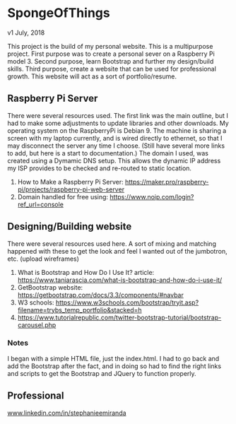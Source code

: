 # SpongeOfThings

v1 July, 2018

This project is the build of my personal website. This is a multipurpose project. First purpose was to create a personal sever on a Raspberry Pi model 3. Second purpose, learn Bootstrap and further my design/build skills. Third purpose, create a website that can be used for professional growth. This website will act as a sort of portfolio/resume. 

## Raspberry Pi Server

There were several resources used. The first link was the main outline, but I had to make some adjustments to update libraries and other downloads. My operating system on the RaspberryPi is Debian 9. The machine is sharing a screen with my laptop currently, and is wired directly to ethernet, so that I may disconnect the server any time I choose. (Still have several more links to add, but here is a start to documentation.) The domain I used, was created using a Dymamic DNS setup. This allows the dynamic IP address my ISP provides to be checked and re-routed to static location.

1) How to Make a Raspberry Pi Server: https://maker.pro/raspberry-pi/projects/raspberry-pi-web-server
2) Domain handled for free using: https://www.noip.com/login?ref_url=console

## Designing/Building website

There were several resources used here. A sort of mixing and matching happened with these to get the look and feel I wanted out of the jumbotron, etc. (upload wireframes)

1) What is Bootstrap and How Do I Use It? article: https://www.taniarascia.com/what-is-bootstrap-and-how-do-i-use-it/
2) GetBootstrap website: https://getbootstrap.com/docs/3.3/components/#navbar
3) W3 schools: https://www.w3schools.com/bootstrap/tryit.asp?filename=trybs_temp_portfolio&stacked=h
4) https://www.tutorialrepublic.com/twitter-bootstrap-tutorial/bootstrap-carousel.php

### Notes
I began with a simple HTML file, just the index.html. I had to go back and add the Bootstrap after the fact, and in doing so had to find the right links and scripts to get the Bootstrap and JQuery to function properly.

## Professional

www.linkedin.com/in/stephanieemiranda
